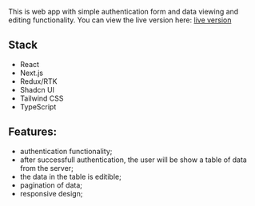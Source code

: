 This is web app with simple authentication form and data viewing and editing functionality.
You can view the live version here: [live version](https://auth-table-task-m61gqsg0c-savvy-itchs-projects.vercel.app)

## Stack

- React
- Next.js
- Redux/RTK
- Shadcn UI
- Tailwind CSS
- TypeScript

## Features:
- authentication functionality;
- after successfull authentication, the user will be show a table of data from the server;
- the data in the table is editible;
- pagination of data;
- responsive design;